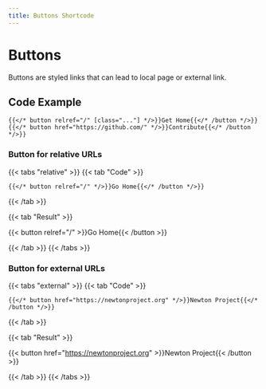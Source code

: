 ```yaml
---
title: Buttons Shortcode
---
```


# Buttons

Buttons are styled links that can lead to local page or external link.

## Code Example

```tpl
{{</* button relref="/" [class="..."] */>}}Get Home{{</* /button */>}}
{{</* button href="https://github.com/" */>}}Contribute{{</* /button */>}}
```

### Button for relative URLs

{{< tabs "relative" >}}
{{< tab "Code" >}}

```tpl
{{</* button relref="/" */>}}Go Home{{</* /button */>}}
```

{{< /tab >}}

{{< tab "Result" >}}

{{< button relref="/" >}}Go Home{{< /button >}}

{{< /tab >}}
{{< /tabs >}}

### Button for external URLs

{{< tabs "external" >}}
{{< tab "Code" >}}

```tpl
{{</* button href="https://newtonproject.org" */>}}Newton Project{{</* /button */>}}
```

{{< /tab >}}

{{< tab "Result" >}}

{{< button href="https://newtonproject.org" >}}Newton Project{{< /button >}}

{{< /tab >}}
{{< /tabs >}}
